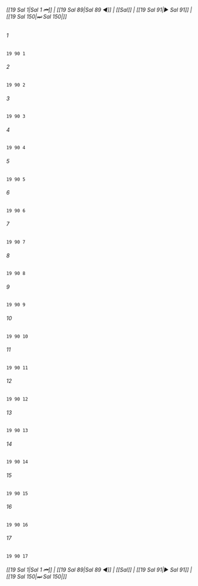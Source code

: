 
###### [[19 Sal 1|Sal 1 ⏮]] | [[19 Sal 89|Sal 89 ◀]] | [[Sal]] | [[19 Sal 91|▶ Sal 91]] | [[19 Sal 150|⏭ Sal 150|]]

###### 1
``` verse
19 90 1 
```
###### 2
``` verse
19 90 2 
```
###### 3
``` verse
19 90 3 
```
###### 4
``` verse
19 90 4 
```
###### 5
``` verse
19 90 5 
```
###### 6
``` verse
19 90 6 
```
###### 7
``` verse
19 90 7 
```
###### 8
``` verse
19 90 8 
```
###### 9
``` verse
19 90 9 
```
###### 10
``` verse
19 90 10 
```
###### 11
``` verse
19 90 11 
```
###### 12
``` verse
19 90 12 
```
###### 13
``` verse
19 90 13 
```
###### 14
``` verse
19 90 14 
```
###### 15
``` verse
19 90 15 
```
###### 16
``` verse
19 90 16 
```
###### 17
``` verse
19 90 17 
```

###### [[19 Sal 1|Sal 1 ⏮]] | [[19 Sal 89|Sal 89 ◀]] | [[Sal]] | [[19 Sal 91|▶ Sal 91]] | [[19 Sal 150|⏭ Sal 150|]]

